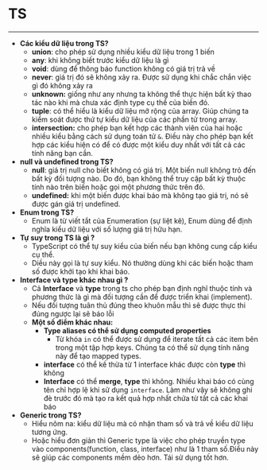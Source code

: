 # TS

---

- **Các kiểu dữ liệu trong TS?**
    - **union**: cho phép sử dụng nhiều kiểu dữ liệu trong 1 biến
    - **any**: khi không biết trước kiểu dữ liệu là gì
    - **void**: dùng để thông báo function không có giá trị trả về
    - **never**: giá trị đó sẽ không xảy ra. Được sử dụng khi chắc chắn việc gì đó không xảy ra
    - **unknown:** giống như any nhưng ta không thể thực hiện bất kỳ thao tác nào khi mà chưa xác định type cụ thể của biến đó.
    - **tuple**: có thể hiểu là kiểu dữ liệu mở rộng của array. Giúp chúng ta kiểm soát được thứ tự kiểu dữ liệu của các phần tử trong array.
    - ****intersection:**** cho phép bạn kết hợp các thành viên của hai hoặc nhiều kiểu bằng cách sử dụng toán tử `&`. Điều này cho phép bạn kết hợp các kiểu hiện có để có được một kiểu duy nhất với tất cả các tính năng bạn cần.
- **null và undefined trong TS?**
    - **null**: giá trị null cho biết không có giá trị. Một biến null không trỏ đến bất kỳ đối tượng nào. Do đó, bạn không thể truy cập bất kỳ thuộc tính nào trên biến hoặc gọi một phương thức trên đó.
    - ****undefined:**** khi một biến được khai báo mà không tạo giá trị, nó sẽ được gán giá trị undefined.
- **Enum trong TS?**
    - Enum là từ viết tắt của Enumeration (sự liệt kê), Enum dùng để định nghĩa kiểu dữ liệu với số lượng giá trị hữu hạn.
- **Tự suy trong TS là gì ?**
    - TypeScript có thể tự suy kiểu của biến nếu bạn không cung cấp kiểu cụ thể.
    - Diều này gọi là tự suy kiểu. Nó thường dùng khi các biến hoặc tham số được khởi tạo khi khai báo.
- ****Interface và type khác nhau gì ?****
    - Cả **Interface** và **type** trong ts cho phép bạn định nghĩ thuộc tính và phương thức là gì mà đối tượng cần để được triển khai (implement).
    - Nếu đối tượng tuân thủ đúng theo khuôn mẫu thì sẽ được thực thi đúng ngược lại sẽ báo lỗi
    - **Một số điểm khác nhau:**
        - ****Type aliases có thể sử dụng computed properties****
            - Từ khóa `in` có thể được sử dụng để iterate tất cả các item bên trong một tập hợp keys. Chúng ta có thể sử dụng tính năng này để tạo mapped types.
        - **interface** có thể kế thừa từ 1 interface khác được còn **type** thì không
        - **Interface** có thể **merge**, **type** thì không. Nhiều khai báo có cùng tên chỉ hợp lệ khi sử dụng `interface`. Làm như vậy sẽ không ghi đè trước đó mà tạo ra kết quả hợp nhất chứa từ tất cả các khai báo
- **Generic trong TS?**
    - Hiểu nôm na: kiểu dữ liệu mà có nhận tham số và trả về kiểu dữ liệu tương ứng.
    - Hoặc hiểu đơn giản thì Generic type là việc cho phép truyền type vào components(function, class, interface) như là 1 tham số.Điều này sẽ giúp các components mềm dẻo hơn. Tái sử dụng tốt hơn.
